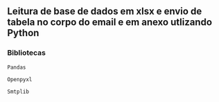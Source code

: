## Leitura de base de dados em xlsx e envio de tabela no corpo do email e em anexo utlizando Python

### Bibliotecas
```
Pandas
```
```
Openpyxl
```
```
Smtplib
```
